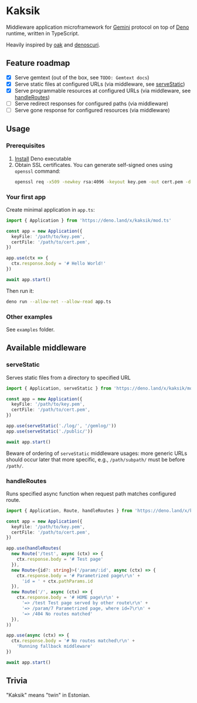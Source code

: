 # Kaksik
Middleware application microframework for [Gemini](https://gemini.circumlunar.space) protocol
on top of [Deno](https://deno.land) runtime, written in TypeScript.

Heavily inspired by [oak](https://github.com/oakserver/oak) and [denoscuri](https://github.com/caranatar/denoscuri).

## Feature roadmap
- [x] Serve gemtext (out of the box, see `TODO: Gemtext docs`)
- [x] Serve static files at configured URLs (via middleware, see [serveStatic](#servestatic))
- [x] Serve programmable resources at configured URLs (via middleware, see [handleRoutes](#handleroutes))
- [ ] Serve redirect responses for configured paths (via middleware)
- [ ] Serve gone response for configured resources (via middleware)

## Usage
### Prerequisites
1. [Install](https://deno.land/#installation) Deno executable
2. Obtain SSL certificates. You can generate self-signed ones using `openssl` command:
    ```bash
    openssl req -x509 -newkey rsa:4096 -keyout key.pem -out cert.pem -days 365 -nodes
    ```

### Your first app
Create minimal application in `app.ts`:
```typescript
import { Application } from 'https://deno.land/x/kaksik/mod.ts'

const app = new Application({
  keyFile: '/path/to/key.pem',
  certFile: '/path/to/cert.pem',
})

app.use(ctx => {
  ctx.response.body = '# Hello World!'
})

await app.start()
```

Then run it:
```bash
deno run --allow-net --allow-read app.ts
```


### Other examples
See `examples` folder.

## Available middleware
### serveStatic
Serves static files from a directory to specified URL
```typescript
import { Application, serveStatic } from 'https://deno.land/x/kaksik/mod.ts'

const app = new Application({
  keyFile: '/path/to/key.pem',
  certFile: '/path/to/cert.pem',
})

app.use(serveStatic('./log/', '/gemlog/'))
app.use(serveStatic('./public/'))

await app.start()
```
Beware of ordering of `serveStatic` middleware usages: more generic URLs should occur
later that more specific, e.g., `/path/subpath/` must be before `/path/`.

### handleRoutes
Runs specified async function when request path matches configured route.

```typescript
import { Application, Route, handleRoutes } from 'https://deno.land/x/kaksik/mod.ts'

const app = new Application({
  keyFile: '/path/to/key.pem',
  certFile: '/path/to/cert.pem',
})

app.use(handleRoutes(
  new Route('/test', async (ctx) => {
    ctx.response.body = '# Test page'
  }),
  new Route<{id?: string}>('/param/:id', async (ctx) => {
    ctx.response.body = '# Parametrized page\r\n' +
      'id = ' + ctx.pathParams.id
  }),
  new Route('/', async (ctx) => {
    ctx.response.body = '# HOME page\r\n' +
      '=> /test Test page served by other route\r\n' +
      '=> /param/7 Parametrized page, where id=7\r\n' +
      '=> /404 No routes matched'
  }),
))

app.use(async (ctx) => {
  ctx.response.body = '# No routes matched\r\n' +
    'Running fallback middleware'
})

await app.start()
```

## Trivia
"Kaksik" means "twin" in Estonian.
